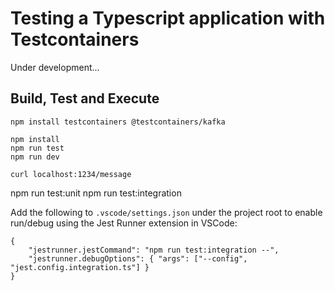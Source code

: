 # Testing a Typescript application with Testcontainers

Under development...

## Build, Test and Execute
```
npm install testcontainers @testcontainers/kafka
```

```
npm install
npm run test
npm run dev

curl localhost:1234/message
```

npm run test:unit
npm run test:integration

Add the following to `.vscode/settings.json` under the project root to enable run/debug using the Jest Runner extension in VSCode:

```
{
    "jestrunner.jestCommand": "npm run test:integration --",
    "jestrunner.debugOptions": { "args": ["--config", "jest.config.integration.ts"] }
}
```